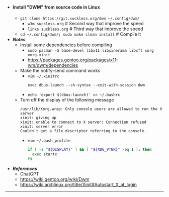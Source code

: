 - #### Install "DWM" from source code in Linux
    - `git clone https://git.suckless.org/dwm ~/.config/dwm/`
        - `w3m suckless.org` # Second way that improve the speed
        - `links suckless.org` # Third way that improve the speed
    - `cd ~/.config/dwm/; sudo make clean install` # Compile it
- ***Notes***
    - Install some dependencies before compiling
        - `sudo pacman -S base-devel libx11 libxinerama libxft xorg xorg-xinit`
        - https://packages.gentoo.org/packages/x11-wm/dwm/dependencies
    - Make the notify-send command works
        - `vim ~/.xinitrc`
          ```
          exec dbus-launch --sh-syntax --exit-with-session dwm
          ```
        - `echo 'export $(dbus-launch)' >> ~/.bashrc`
    - Turn off the display of the following message
      ```
      /usr/lib/Xorg.wrap: Only console users are allowed to run the X server
      xinit: giving up
      xinit: unable to connect to X server: Connection refused
      xinit: server error
      Couldn't get a file descriptor referring to the console.
      ```
        - `vim ~/.bash_profile`
          ```bash
          if [ -z "${DISPLAY}" ] && [ "${XDG_VTNR}" -eq 1 ]; then
            exec startx
          fi
          ```
- ***References***
    - ChatGPT
    - https://wiki.gentoo.org/wiki/Dwm
    - https://wiki.archlinux.org/title/Xinit#Autostart_X_at_login
- ---
